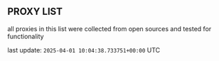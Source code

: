 ## PROXY LIST

all proxies in this list were collected from open sources and tested for functionality

last update: `2025-04-01 10:04:38.733751+00:00` UTC
